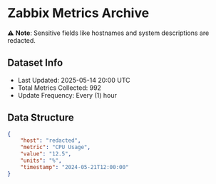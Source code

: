 # Zabbix Metrics Archive

⚠️ **Note**: Sensitive fields like hostnames and system descriptions are redacted.

## Dataset Info
- Last Updated: 2025-05-14 20:00 UTC
- Total Metrics Collected: 992
- Update Frequency: Every (1) hour

## Data Structure
```json
{
    "host": "redacted",
    "metric": "CPU Usage",
    "value": "12.5",
    "units": "%",
    "timestamp": "2024-05-21T12:00:00"
}
```
